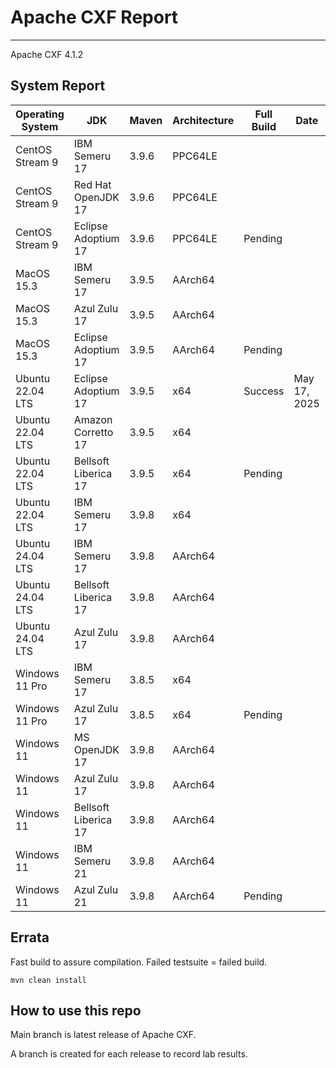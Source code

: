 # Apache CXF Report
--- 

Apache CXF 4.1.2

## System Report

| Operating System    | JDK       | Maven | Architecture | Full Build | Date  | Notes |
|---------------------|-----------|-------|--------------|------------|-------|-------|
| CentOS Stream 9     | IBM Semeru 17  | 3.9.6 | PPC64LE      |   | | |
| CentOS Stream 9     | Red Hat OpenJDK 17  | 3.9.6 | PPC64LE      |   | | |
| CentOS Stream 9     | Eclipse Adoptium 17  | 3.9.6 | PPC64LE     | Pending  | | |
| MacOS 15.3          | IBM Semeru 17  | 3.9.5 | AArch64      |   | | |
| MacOS 15.3          | Azul Zulu 17  | 3.9.5 | AArch64     |   | | |
| MacOS 15.3          | Eclipse Adoptium 17  | 3.9.5 | AArch64      |  Pending | | |
| Ubuntu 22.04 LTS    | Eclipse Adoptium 17  | 3.9.5 | x64     |  Success | May 17, 2025 | |
| Ubuntu 22.04 LTS    | Amazon Corretto 17  | 3.9.5 | x64      |   | | |
| Ubuntu 22.04 LTS    | Bellsoft Liberica 17  | 3.9.5 | x64     |  Pending | | |
| Ubuntu 22.04 LTS    | IBM Semeru 17  | 3.9.8 | x64      |   | | |
| Ubuntu 24.04 LTS    | IBM Semeru 17  | 3.9.8 | AArch64      |   | | |
| Ubuntu 24.04 LTS    | Bellsoft Liberica 17 | 3.9.8 | AArch64      |   | | |
| Ubuntu 24.04 LTS    | Azul Zulu 17  | 3.9.8 | AArch64      |   | | |
| Windows 11 Pro      | IBM Semeru 17  | 3.8.5 | x64      |   | | |
| Windows 11 Pro      | Azul Zulu 17  | 3.8.5 | x64      |  Pending | | |
| Windows 11       | MS OpenJDK 17  | 3.9.8 | AArch64      |   | | |
| Windows 11       | Azul Zulu 17  | 3.9.8 | AArch64      |   | | |
| Windows 11       | Bellsoft Liberica 17  | 3.9.8 | AArch64      |   | | |
| Windows 11       | IBM Semeru 21  | 3.9.8 | AArch64      |   | | |
| Windows 11       | Azul Zulu 21  | 3.9.8 | AArch64      | Pending  | | |



## Errata


Fast build to assure compilation. Failed testsuite = failed build.
```
mvn clean install
```

## How to use this repo

Main branch is latest release of Apache CXF.

A branch is created for each release to record lab results.
